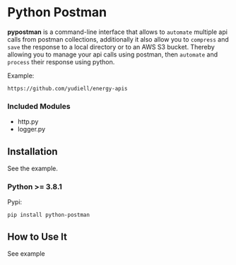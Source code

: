 # Python Postman

**pypostman** is a command-line interface that allows to `automate` multiple api calls from postman collections, additionally it also allow you to `compress` and `save` the response to a local directory or to an AWS S3 bucket.
Thereby allowing you to manage your api calls using postman, then `automate` and `process` their response using python.

Example:

```
https://github.com/yudiell/energy-apis
```

### Included Modules
- http.py
- logger.py

## Installation
See the example.

### Python >= 3.8.1

Pypi:
  ```  
  pip install python-postman
  ```

## How to Use It

See example
